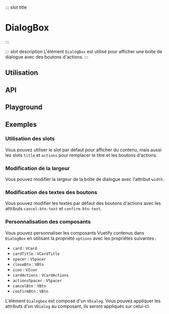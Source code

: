 ::: slot title
# DialogBox
:::

::: slot description
L'élément `DialogBox` est utilisé pour afficher une boîte de dialogue avec des boutons d'actions.
:::

## Utilisation

<DocExample
  eager
  file="elements/dialog-box/examples/dialog-box"
/>

## API

<DocApi
  :value="['DialogBox']"
  :api="{
    DialogBox: {
      props: [
        {
          name: 'value',
          defaultValue: 'false',
          type: 'boolean',
          description: 'Contrôle la visibilité de la boîte de dialogue.'
        },
        {
          name: 'title',
          defaultValue: 'undefined',
          type: 'string',
          description: 'Le titre de la boîte de dialogue.'
        },
        {
          name: 'width',
          defaultValue: '800px',
          type: 'string',
          description: 'La largeur de la boîte de dialogue.'
        },
        {
          name: 'cancel-btn-text',
          defaultValue: 'Annuler',
          type: 'string',
          description: 'Le texte du bouton Annuler.'
        },
        {
          name: 'confirm-btn-text',
          defaultValue: 'Valider',
          type: 'string',
          description: 'Le texte du bouton Valider.'
        },
        {
          name: 'vuetify-options',
          type: 'Options',
          defaultValue: 'undefined',
          description: 'Personnalisation des composants Vuetify en utilisant la directive `customizable`.'
        }
      ],
      slots: [
        {
          name: 'default',
          description: 'Slot pour ajouter du contenu entre le titre et les boutons d\'actions.'
        },
        {
          name: 'title',
          description: 'Slot pour remplacer le titre par défaut.'
        },
        {
          name: 'actions',
          description: 'Slot pour remplacer les boutons d\'actions par défaut.'
        }
      ],
      events: [
        {
          name: 'change',
          description: 'Événement émis lorsque la boite de dialogue apparaît et disparaît.'
        },
        {
          name: 'cancel',
          description: 'Événement émis lorsque l\'utilisateur clique sur le bouton Annuler.'
        },
        {
          name: 'confirm',
          description: 'Événement émis lorsque l\'utilisateur clique sur le bouton Valider.'
        }
      ]
    }
  }"
/>

## Playground

<DocExample file="elements/dialog-box/examples/dialog-box-playground" />

## Exemples

### Utilisation des slots

Vous pouvez utiliser le slot par défaut pour afficher du contenu, mais aussi les slots `title` et `actions` pour remplacer le titre et les boutons d'actions.

<DocExample file="elements/dialog-box/examples/dialog-box-slots" />

### Modification de la largeur

Vous pouvez modifier la largeur de la boîte de dialogue avec l'attribut `width`.

<DocExample file="elements/dialog-box/examples/dialog-box-width" />

### Modification des textes des boutons

Vous pouvez modifier les textes par défaut des boutons d'actions avec les attributs `cancel-btn-text` et `confirm-btn-text`.

<DocExample file="elements/dialog-box/examples/dialog-box-btn-text" />

### Personnalisation des composants

Vous pouvez personnaliser les composants Vuetify contenus dans `DialogBox` en utilisant la propriété `options` avec les propriétés suivantes :

- `card` : `VCard`
- `cardTitle` : `VCardTitle`
- `spacer` : `VSpacer`
- `closeBtn` : `VBtn`
- `icon` : `VIcon`
- `cardActions` : `VCardActions`
- `actionsSpacer` : `VSpacer`
- `cancelBtn` : `VBtn`
- `confirmBtn` : `VBtn`

<DocInfo>

L'élément `Dialogbox` est composé d'un `VDialog`. Vous pouvez appliquer les attributs d'un `VDialog` au composant, ils seront appliqués sur celui-ci.

</DocInfo>

<DocExample file="elements/dialog-box/examples/dialog-box-options" />
